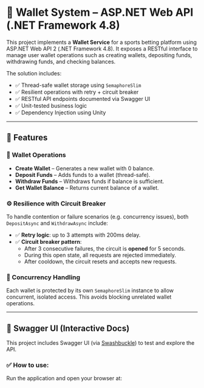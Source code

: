 # 🏦 Wallet System – ASP.NET Web API (.NET Framework 4.8)

This project implements a **Wallet Service** for a sports betting platform using ASP.NET Web API 2 (.NET Framework 4.8). It exposes a RESTful interface to manage user wallet operations such as creating wallets, depositing funds, withdrawing funds, and checking balances.

The solution includes:
- ✅ Thread-safe wallet storage using `SemaphoreSlim`
- ✅ Resilient operations with retry + circuit breaker
- ✅ RESTful API endpoints documented via Swagger UI
- ✅ Unit-tested business logic
- ✅ Dependency Injection using Unity

---

## 🚀 Features

### 🔐 Wallet Operations
- **Create Wallet** – Generates a new wallet with 0 balance.
- **Deposit Funds** – Adds funds to a wallet (thread-safe).
- **Withdraw Funds** – Withdraws funds if balance is sufficient.
- **Get Wallet Balance** – Returns current balance of a wallet.

### ⚙️ Resilience with Circuit Breaker
To handle contention or failure scenarios (e.g. concurrency issues), both `DepositAsync` and `WithdrawAsync` include:

- ✅ **Retry logic**: up to 3 attempts with 200ms delay.
- ✅ **Circuit breaker pattern**:
  - After 3 consecutive failures, the circuit is **opened** for 5 seconds.
  - During this open state, all requests are rejected immediately.
  - After cooldown, the circuit resets and accepts new requests.

### 🧪 Concurrency Handling
Each wallet is protected by its own `SemaphoreSlim` instance to allow concurrent, isolated access. This avoids blocking unrelated wallet operations.

---

## 📘 Swagger UI (Interactive Docs)

This project includes Swagger UI (via [Swashbuckle](https://github.com/domaindrivendev/Swashbuckle)) to test and explore the API.

### ✅ How to use:
Run the application and open your browser at:

